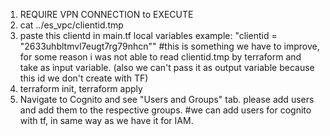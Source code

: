 1. REQUIRE VPN CONNECTION to EXECUTE
2. cat ../es_vpc/clientid.tmp
3. paste this  clientd in main.tf local variables
example:  "clientid             = "2633uhbltmvl7eugt7rg79nhcn""
#this is something we have to improve, for some reason i was not able to read clientid.tmp by terraform and take as input variable. (also we can't pass it as output variable because this id we don't create with TF)
4. terraform init, terraform apply
5. Navigate to Cognito and see "Users and Groups" tab. please add users and add them to the respective groups.
#we can add users for cognito with tf, in same way as we have it for IAM.
